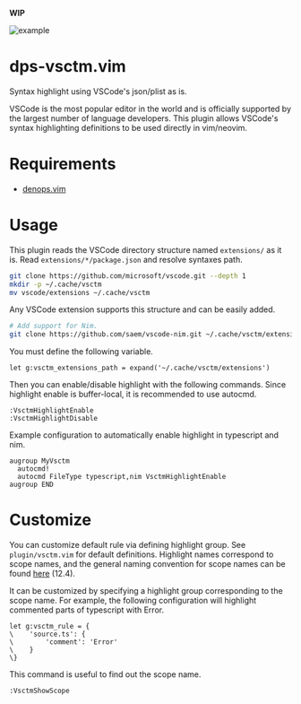 **WIP**

![example](https://user-images.githubusercontent.com/82267684/200194915-700c3830-1d88-4cc6-813f-905b55fb7eef.png)

# dps-vsctm.vim

Syntax highlight using VSCode's json/plist as is.

VSCode is the most popular editor in the world and is officially supported by the largest number of language developers.
This plugin allows VSCode's syntax highlighting definitions to be used directly in vim/neovim.

# Requirements

- [denops.vim](https://github.com/vim-denops/denops.vim)

# Usage

This plugin reads the VSCode directory structure named `extensions/` as it is.
Read `extensions/*/package.json` and resolve syntaxes path.

```sh
git clone https://github.com/microsoft/vscode.git --depth 1
mkdir -p ~/.cache/vsctm
mv vscode/extensions ~/.cache/vsctm
```

Any VSCode extension supports this structure and can be easily added.

```sh
# Add support for Nim.
git clone https://github.com/saem/vscode-nim.git ~/.cache/vsctm/extensions/nim
```

You must define the following variable.

```vim
let g:vsctm_extensions_path = expand('~/.cache/vsctm/extensions')
```

Then you can enable/disable highlight with the following commands.
Since highlight enable is buffer-local, it is recommended to use autocmd.

```vim
:VsctmHighlightEnable
:VsctmHighlightDisable
```

Example configuration to automatically enable highlight in typescript and nim.

```vim
augroup MyVsctm
  autocmd!
  autocmd FileType typescript,nim VsctmHighlightEnable
augroup END
```

# Customize

You can customize default rule via defining highlight group.
See `plugin/vsctm.vim` for default definitions.
Highlight names correspond to scope names, and the general naming convention for scope names can be found [here](https://macromates.com/manual/en/language_grammars) (12.4).

It can be customized by specifying a highlight group corresponding to the scope name.
For example, the following configuration will highlight commented parts of typescript with Error.

```vim
let g:vsctm_rule = {
\    'source.ts': {
\        'comment': 'Error'
\    }
\}
```

This command is useful to find out the scope name.

```vim
:VsctmShowScope
```
